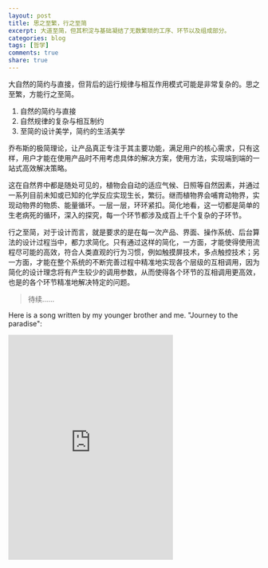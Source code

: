 ```yaml
---
layout: post
title: 思之至繁，行之至简
excerpt: 大道至简，但其积淀与基础凝结了无数繁琐的工序、环节以及组成部分。
categories: blog
tags: [哲学]
comments: true
share: true
---
```


大自然的简约与直接，但背后的运行规律与相互作用模式可能是非常复杂的。思之至繁，方能行之至简。

1. 自然的简约与直接
2. 自然规律的复杂与相互制约
3. 至简的设计美学，简约的生活美学

乔布斯的极简理论，让产品真正专注于其主要功能，满足用户的核心需求，只有这样，用户才能在使用产品时不用考虑具体的解决方案，使用方法，实现端到端的一站式高效解决策略。

这在自然界中都是随处可见的，植物会自动的适应气候、日照等自然因素，并通过一系列目前未知或已知的化学反应实现生长，繁衍。继而植物界会哺育动物界，实现动物界的物质、能量循环。一层一层，环环紧扣。简化地看，这一切都是简单的生老病死的循环，深入的探究，每一个环节都涉及成百上千个复杂的子环节。

行之至简，对于设计而言，就是要求的是在每一次产品、界面、操作系统、后台算法的设计过程当中，都力求简化。只有通过这样的简化，一方面，才能使得使用流程尽可能的高效，符合人类直观的行为习惯，例如触摸屏技术，多点触控技术；另一方面，才能在整个系统的不断完善过程中精准地实现各个层级的互相调用，因为简化的设计理念将有产生较少的调用参数，从而使得各个环节的互相调用更高效，也是的各个环节精准地解决特定的问题。

> 待续……

Here is a song written by my younger brother and me. "Journey to the paradise":

<iframe frameborder="no" border="0" marginwidth="0" marginheight="0" width=330 height=450 src="http://music.163.com/outchain/player?type=1&id=34761604&auto=1&height=430"></iframe>
